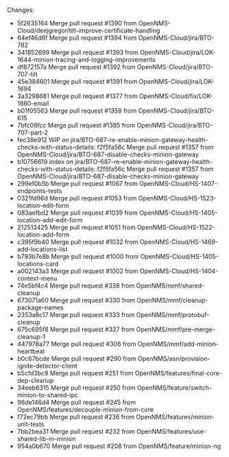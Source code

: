 Changes: 
*   5f2635164 Merge pull request #1390 from OpenNMS-Cloud/deejgregor/tilt-improve-certificate-handling
*   64ef46d6f Merge pull request #1394 from OpenNMS-Cloud/jira/BTO-782
*   341852699 Merge pull request #1393 from OpenNMS-Cloud/jira/LOK-1644-minion-tracing-and-logging-improvements
*   df872157a Merge pull request #1392 from OpenNMS-Cloud/jira/BTO-707-tilt
*   45e384601 Merge pull request #1391 from OpenNMS-Cloud/jira/LOK-1694
*   3a3298681 Merge pull request #1377 from OpenNMS-Cloud/fix/LOK-1860-email
*   b01f05563 Merge pull request #1359 from OpenNMS-Cloud/jira/BTO-615
* 7bfc08fcc Merge pull request #1385 from OpenNMS-Cloud/jira/BTO-707-part-2
* fec38e912 WIP on jira/BTO-687-re-enable-minion-gateway-health-checks-with-status-details: f2f5fa56c Merge pull request #1357 from OpenNMS-Cloud/jira/BTO-687-disable-checks-minion-gateway
* b10756619 index on jira/BTO-687-re-enable-minion-gateway-health-checks-with-status-details: f2f5fa56c Merge pull request #1357 from OpenNMS-Cloud/jira/BTO-687-disable-checks-minion-gateway
*   299ef0b5b Merge pull request #1067 from OpenNMS-Cloud/HS-1407-endpoints-tests
*   0321fd96d Merge pull request #1053 from OpenNMS-Cloud/HS-1523-location-edit-form
*   083aefbd2 Merge pull request #1039 from OpenNMS-Cloud/HS-1405-location-add-edit-form
*   212513425 Merge pull request #1051 from OpenNMS-Cloud/HS-1522-location-add-form
*   c395f9b40 Merge pull request #1032 from OpenNMS-Cloud/HS-1469-add-locations-list
*   b793b7e8b Merge pull request #1000 from OpenNMS-Cloud/HS-1405-locations-card
*   a002143a3 Merge pull request #1002 from OpenNMS-Cloud/HS-1404-context-menu
*   74e5bf4c4 Merge pull request #338 from OpenNMS/mmf/shared-cleanup
*   673071a60 Merge pull request #330 from OpenNMS/mmf/cleanup-package-names
*   2353a8c17 Merge pull request #333 from OpenNMS/mmf/protobuf-cleanup
*   675c695f8 Merge pull request #327 from OpenNMS/mmf/pre-merge-cleanup-1
*   447978a77 Merge pull request #306 from OpenNMS/mmf/add-minion-heartbeat
*   b0c67bcde Merge pull request #290 from OpenNMS/asn/provision-ignite-detector-client
*   b5cfd3bc9 Merge pull request #251 from OpenNMS/features/final-core-dep-cleanup
*   34eeb6315 Merge pull request #250 from OpenNMS/feature/switch-minion-to-shared-ipc
*   96de146d4 Merge pull request #245 from OpenNMS/features/decouple-minion-from-core
*   f72ec79bb Merge pull request #236 from OpenNMS/features/minion-unit-tests
*   7bb2bea31 Merge pull request #232 from OpenNMS/features/use-shared-lib-in-minion
*   954a0b670 Merge pull request #208 from OpenNMS/feature/minion-ng

